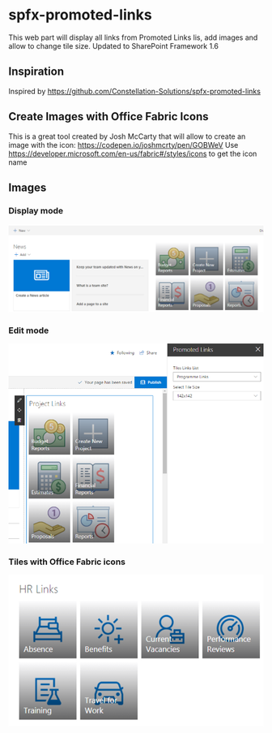 # spfx-promoted-links

This web part will display all links from Promoted Links lis, add images and allow to change tile size. Updated to SharePoint Framework 1.6

## Inspiration

Inspired by https://github.com/Constellation-Solutions/spfx-promoted-links

## Create Images with Office Fabric Icons

This is a great tool created by Josh McCarty that will allow to create an image with the icon: https://codepen.io/joshmcrty/pen/GOBWeV
Use https://developer.microsoft.com/en-us/fabric#/styles/icons to get the icon name

## Images

### Display mode

![](https://github.com/MichalExpP/spfx-promoted-links/blob/master/docs/images/Links1.png)

### Edit mode

![](https://github.com/MichalExpP/spfx-promoted-links/blob/master/docs/images/Links2.png)

### Tiles with Office Fabric icons

![](https://github.com/MichalExpP/spfx-promoted-links/blob/master/docs/images/Links3.png)